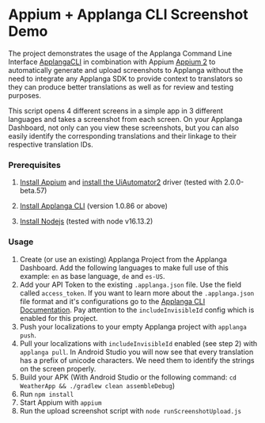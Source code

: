 # Appium + Applanga CLI Screenshot Demo

The project demonstrates the usage of the Applanga Command Line Interface [ApplangaCLI](https://github.com/applanga/applanga-cli) in combination with Appium [Appium 2](https://appium.github.io/appium/docs/en/2.0/) to automatically generate and upload screenshots to Applanga without the need to integrate any Applanga SDK to provide context to translators so they can produce better translations as well as for review and testing purposes. 

This script opens 4 different screens in a simple app in 3 different languages and takes a screenshot from each screen.
On your Applanga Dashboard, not only can you view these screenshots, but you can also easily identify the corresponding translations and their linkage to their respective translation IDs.

### Prerequisites 

1. [Install Appium](https://appium.io/docs/en/2.0/quickstart/install/) and [install the UiAutomator2](https://appium.io/docs/en/2.0/quickstart/uiauto2-driver/) driver (tested with 2.0.0-beta.57)

2. [Install Applanga CLI](https://www.applanga.com/docs/integration-documentation/cli#installation) (version 1.0.86 or above)

3. [Install Nodejs](https://nodejs.org)  (tested with node v16.13.2)



### Usage

1. Create (or use an existing) Applanga Project from the Applanga Dashboard. Add the following languages to make full use of this example: `en` as base language, `de` and `es-US`. 
2. Add your API Token to the existing `.applanga.json` file. Use the field called `access_token`. If you want to learn more about the `.applanga.json` file format and it's configurations go to the [Applanga CLI Documentation](https://www.applanga.com/docs/integration-documentation/cli). Pay attention to the `includeInvisibleId` config which is enabled for this project.
3. Push your localizations to your empty Applanga project with `applanga push`. 
4. Pull your localizations with `includeInvisibleId` enabled (see step 2) with `applanga pull`. In Android Studio you will now see that every translation has a prefix of unicode characters. We need them to identify the strings on the screen properly.
5. Build your APK (With Android Studio or the following command: `cd WeatherApp && ./gradlew clean assembleDebug`)
6. Run `npm install`
7. Start Appium with `appium`
8. Run the upload screenshot script with `node runScreenshotUpload.js`